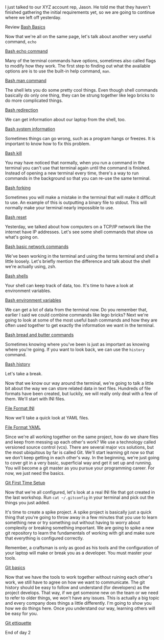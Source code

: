 I just talked to our XYZ account rep, Jason. He told me that they haven't finished gathering the initial requirements yet, so we are going to continue where we left off yesterday.

Review [Bash Basics](../day1/bash_basics.md)

Now that we're all on the same page, let's talk about another very useful command, `echo`

[Bash echo command](bash_echo.md)


Many of the terminal commands have options, sometimes also called flags to modify how they work. The first step to finding out what the available options are is to use the built-in help command, `man`.

[Bash man command](bash_man.md)

The shell lets you do some pretty cool things. Even though shell commands basically do only one thing, they can be strung together like lego bricks to do more complicated things.

[Bash redirection](bash_redirection.md)

We can get information about our laptop from the shell, too.

[Bash system information](bash_system_info.md)

Sometimes things can go wrong, such as a program hangs or freezes. It is important to know how to fix this problem.

[Bash kill](bash_kill.md)

You may have noticed that normally, when you run a command in the terminal you can't use that terminal again until the command is finished. Instead of opening a new terminal every time, there's a way to run commands in the background so that you can re-use the same terminal.

[Bash forking](bash_forking.md)

Sometimes you will make a mistake in the terminal that will make it difficult to use. An example of this is outputting a binary file to stdout. This will normally make your terminal nearly impossible to use.

[Bash reset](bash_reset.md)

Yesterday, we talked about how computers on a TCP/IP network like the internet have IP addresses. Let's see some shell commands that show us what's going on.

[Bash basic network commands](bash_networking_basic.md)

We've been working in the terminal and using the terms terminal and shell a little loosely. Let's briefly mention the difference and talk about the shell we're actually using, zsh.

[Bash shells](bash_shells.md)

Your shell can keep track of data, too. It's time to have a look at environment variables.

[Bash environment variables](bash_environment_variables.md)

We can get a lot of data from the terminal now. Do you remember that, earlier I said we could combine commands like lego bricks? Next we're going to look at some of the most useful bash commands and how they are often used together to get exactly the information we want in the terminal.

[Bash bread and butter commands](bash_essential_commands.md)

Sometimes knowing where you've been is just as important as knowing where you're going. If you want to look back, we can use the `history` command.

[Bash history](bash_history.md)

Let's take a break.

Now that we know our way around the terminal, we're going to talk a little bit about the way we can store related data in text files. Hundreds of file formats have been created, but luckily, we will really only deal with a few of them.
We'll start with INI files.

[File Format INI](file_format_ini.md)

Now we'll take a quick look at YAML files.

[File Format YAML](file_format_yaml.md)

Since we're all working together on the same project, how do we share files and keep from messing up each other's work? We use a technology called versioned source control (vcs). There are several major vcs solutions, but the most ubiquitous by far is called Git.
We'll start learning git now so that we don't keep getting in each other's way. In the beginning, we're just going to cover git in a very basic, superficial way and get it set up and running. You will become a git master as you pursue your programming career. For now, we just need the basics.

[Git First Time Setup](git_first_time_setup.md)

Now that we're all configured, let's look at a real INI file that got created in the last workshop. Run `cat ~/.gitconfig` in your terminal and pick out the things you just added.

It's time to create a spike project. A spike project is basically just a quick thing that you're going to throw away in a few minutes that you use to learn something new or try something out without having to worry about complexity or breaking something important.
We are going to spike a new git repository to learn the fundamentals of working with git and make sure that everything is configured correctly.

Remember, a craftsman is only as good as his tools and the configuration of your laptop will make or break you as a developer. You must master your tools.

[Git basics](git_basics.md)

Now that we have the tools to work together without ruining each other's work, we still have to agree on how we want to communicate. The git history should be easy to follow and understand (for developers) as the project develops.
That way, if we get someone new on the team or we need to refer to older things, we won't have any issues. This is actually a big topic and every company does things a little differently. I'm going to show you how we do things here.
Once you understand our way, learning others will be easy for you.

[Git ettiquette](git_ettiquette.md)

End of day 2